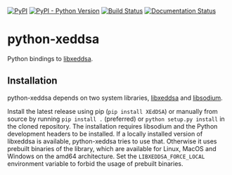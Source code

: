 [![PyPI](https://img.shields.io/pypi/v/XEdDSA.svg)](https://pypi.org/project/XEdDSA/)
[![PyPI - Python Version](https://img.shields.io/pypi/pyversions/XEdDSA.svg)](https://pypi.org/project/XEdDSA/)
[![Build Status](https://travis-ci.org/Syndace/python-xeddsa.svg?branch=master)](https://travis-ci.org/Syndace/python-xeddsa)
[![Documentation Status](https://readthedocs.org/projects/python-xeddsa/badge/?version=latest)](https://python-xeddsa.readthedocs.io/en/latest/?badge=latest)

# python-xeddsa #

Python bindings to [libxeddsa](https://github.com/Syndace/libxeddsa).

## Installation ##

python-xeddsa depends on two system libraries, [libxeddsa](https://github.com/Syndace/libxeddsa) and [libsodium](https://download.libsodium.org/doc/).

Install the latest release using pip (`pip install XEdDSA`) or manually from source by running `pip install .` (preferred) or `python setup.py install` in the cloned repository. The installation requires libsodium and the Python development headers to be installed. If a locally installed version of libxeddsa is available, python-xeddsa tries to use that. Otherwise it uses prebuilt binaries of the library, which are available for Linux, MacOS and Windows on the amd64 architecture. Set the `LIBXEDDSA_FORCE_LOCAL` environment variable to forbid the usage of prebuilt binaries.
